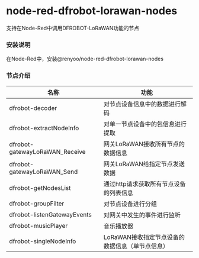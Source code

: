 # node-red-dfrobot-lorawan-nodes

支持在Node-Red中调用DFROBOT-LoRaWAN功能的节点

### 安装说明
在Node-Red中，安装@renyoo/node-red-dfrobot-lorawan-nodes

### 节点介绍

| 名称                               | 功能                             |
|------------------------------------|----------------------------------|
|  dfrobot-decoder                   | 对节点设备信息中的数据进行解码
|  dfrobot-extractNodeInfo           | 对单一节点设备中的包信息进行提取
|  dfrobot-gatewayLoRaWAN_Receive    | 网关LoRaWAN接收所有节点的数据信息
|  dfrobot-gatewayLoRaWAN_Send       | 网关LoRaWAN给指定节点发送数据
|  dfrobot-getNodesList              | 通过http请求获取所有节点设备的列表信息
|  dfrobot-groupFilter               | 对节点设备进行分组
|  dfrobot-listenGatewayEvents       | 对网关中发生的事件进行监听
|  dfrobot-musicPlayer               | 音乐播放器
|  dfrobot-singleNodeInfo            | LoRaWAN接收指定节点设备的数据信息（单节点信息）
